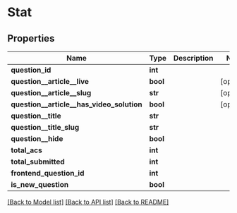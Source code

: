 # Stat

## Properties
Name | Type | Description | Notes
------------ | ------------- | ------------- | -------------
**question_id** | **int** |  | 
**question__article__live** | **bool** |  | [optional] 
**question__article__slug** | **str** |  | [optional] 
**question__article__has_video_solution** | **bool** |  | [optional] 
**question__title** | **str** |  | 
**question__title_slug** | **str** |  | 
**question__hide** | **bool** |  | 
**total_acs** | **int** |  | 
**total_submitted** | **int** |  | 
**frontend_question_id** | **int** |  | 
**is_new_question** | **bool** |  | 

[[Back to Model list]](../README.md#documentation-for-models) [[Back to API list]](../README.md#documentation-for-api-endpoints) [[Back to README]](../README.md)

